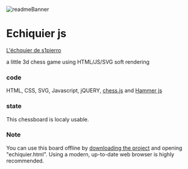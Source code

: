 ![readmeBanner](https://raw.githubusercontent.com/s1pierro/echiquierJS/master/pictures/gitReadmeBanner.svg)
# Echiquier js 

[L'échquier de s1pierro](https://s1pierro.github.io/echiquierJS/echiquier.html)

a little 3d chess game using HTML/JS/SVG soft rendering

### code
HTML, CSS, SVG, Javascript, jQUERY, [chess.js](https://github.com/jhlywa/chess.js/blob/master/README.md) and [Hammer js](https://hammerjs.github.io/getting-started/)

### state
This chessboard is localy usable.

### Note
You can use this board offline by [downloading the project](https://github.com/s1pierro/echiquierJS/archive/master.zip) and opening "echiquier.html". Using a modern, up-to-date web browser is highly recommended.



